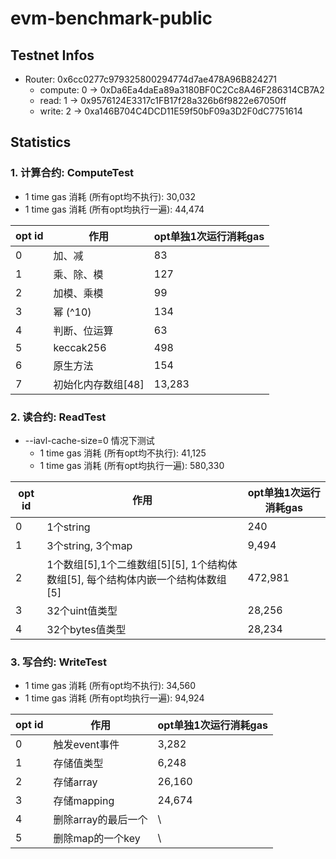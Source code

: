 # evm-benchmark-public
## Testnet Infos
* Router: 0x6cc0277c979325800294774d7ae478A96B824271
  * compute: 0 -> 0xDa6Ea4daEa89a3180BF0C2Cc8A46F286314CB7A2
  * read:    1 -> 0x9576124E3317c1FB17f28a326b6f9822e67050ff
  * write:   2 -> 0xa146B704C4DCD11E59f50bF09a3D2F0dC7751614

## Statistics
### 1. 计算合约: ComputeTest
* 1 time gas 消耗 (所有opt均不执行):   30,032
* 1 time gas 消耗 (所有opt均执行一遍): 44,474

|  opt id   | 作用  | opt单独1次运行消耗gas  |
|  ----  | ----  | ----  |
| 0  | 加、减 | 83 |
| 1  | 乘、除、模 | 127 |
| 2  | 加模、乘模 | 99 |
| 3  | 幂 (^10) | 134 |
| 4  | 判断、位运算 | 63 |
| 5  | keccak256 | 498 |
| 6  | 原生方法 | 154 |
| 7  | 初始化内存数组[48] | 13,283 |

### 2. 读合约: ReadTest
* --iavl-cache-size=0 情况下测试
  * 1 time gas 消耗 (所有opt均不执行):    41,125
  * 1 time gas 消耗 (所有opt均执行一遍): 580,330

|  opt id   | 作用  | opt单独1次运行消耗gas  |
|  ----  | ----  | ----  |
| 0  | 1个string | 240  |
| 1  | 3个string, 3个map | 9,494  |
| 2  | 1个数组[5],1个二维数组[5][5], 1个结构体数组[5], 每个结构体内嵌一个结构体数组[5]| 472,981 |
| 3  | 32个uint值类型| 28,256 |
| 4  | 32个bytes值类型| 28,234 |


### 3. 写合约: WriteTest
* 1 time gas 消耗 (所有opt均不执行):   34,560
* 1 time gas 消耗 (所有opt均执行一遍): 94,924

|  opt id   | 作用  | opt单独1次运行消耗gas   |
|  ----  | ----  | ----  |
| 0  | 触发event事件 | 3,282 |
| 1  | 存储值类型 | 6,248 |
| 2  | 存储array | 26,160 |
| 3  | 存储mapping | 24,674 |
| 4  | 删除array的最后一个 | \ |
| 5  | 删除map的一个key | \ |

